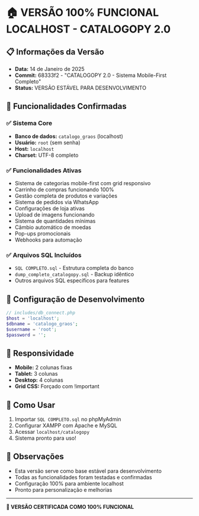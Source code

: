 # 🏠 VERSÃO 100% FUNCIONAL LOCALHOST - CATALOGOPY 2.0

## 📋 Informações da Versão
- **Data:** 14 de Janeiro de 2025
- **Commit:** 68333f2 - "CATALOGOPY 2.0 - Sistema Mobile-First Completo"
- **Status:** VERSÃO ESTÁVEL PARA DESENVOLVIMENTO

## 🎯 Funcionalidades Confirmadas

### ✅ Sistema Core
- **Banco de dados:** `catalogo_graos` (localhost)
- **Usuário:** `root` (sem senha)
- **Host:** `localhost`
- **Charset:** UTF-8 completo

### ✅ Funcionalidades Ativas
- Sistema de categorias mobile-first com grid responsivo
- Carrinho de compras funcionando 100%
- Gestão completa de produtos e variações
- Sistema de pedidos via WhatsApp
- Configurações de loja ativas
- Upload de imagens funcionando
- Sistema de quantidades mínimas
- Câmbio automático de moedas
- Pop-ups promocionais
- Webhooks para automação

### ✅ Arquivos SQL Incluídos
- `SQL COMPLETO.sql` - Estrutura completa do banco
- `dump_completo_catalogopy.sql` - Backup idêntico
- Outros arquivos SQL específicos para features

## 🔧 Configuração de Desenvolvimento
```php
// includes/db_connect.php
$host = 'localhost';
$dbname = 'catalogo_graos';
$username = 'root';
$password = '';
```

## 📱 Responsividade
- **Mobile:** 2 colunas fixas
- **Tablet:** 3 colunas
- **Desktop:** 4 colunas
- **Grid CSS:** Forçado com !important

## 🚀 Como Usar
1. Importar `SQL COMPLETO.sql` no phpMyAdmin
2. Configurar XAMPP com Apache e MySQL
3. Acessar `localhost/catalogopy`
4. Sistema pronto para uso!

## 📝 Observações
- Esta versão serve como base estável para desenvolvimento
- Todas as funcionalidades foram testadas e confirmadas
- Configuração 100% para ambiente localhost
- Pronto para personalização e melhorias

---
**🎉 VERSÃO CERTIFICADA COMO 100% FUNCIONAL** 
